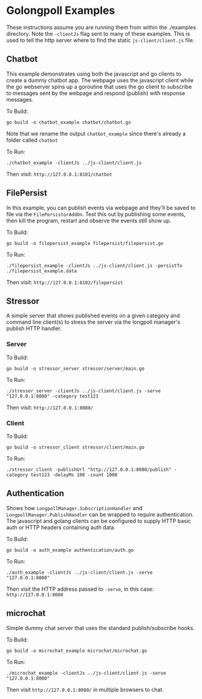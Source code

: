 # Golongpoll Examples
These instructions assume you are running them from within the ./examples directory.  Note the `-clientJs` flag sent to many of these examples. This is used to tell the http server where to find the static `js-client/client.js` file.

## Chatbot
This example demonstrates using both the javascript and go clients to create a dummy chatbot app. The webpage uses the javascript client while the go webserver spins up a goroutine that uses the go client to subscribe to messages sent by the webpage and respond (publish) with response messages.

To Build:
```
go build -o chatbot_example chatbot/chatbot.go
```
Note that we rename the output `chatbot_example` since there's already a folder called `chatbot`

To Run:
```
./chatbot_example -clientJs ../js-client/client.js
```
Then visit: `http://127.0.0.1:8101/chatbot`

## FilePersist
In this example, you can publish events via webpage and they'll be saved to file via the `FilePersistorAddOn`.  Test this out by publishing some events, then kill the program, restart and observe the events still show up.

To Build:
```
go build -o filepersist_example filepersist/filepersist.go
```

To Run:
```
./filepersist_example -clientJs ../js-client/client.js -persistTo ./filepersist_example.data
```
Then visit: `http://127.0.0.1:8102/filepersist`

## Stressor
A simple server that shows published events on a given category and command line client(s) to stress the server via the longpoll manager's publish HTTP handler.

### Server
To Build:
```
go build -o stressor_server stressor/server/main.go
```

To Run:
```
./stressor_server -clientJs ../js-client/client.js -serve "127.0.0.1:8080" -category test123
```
Then visit: `http://127.0.0.1:8080/`

### Client
To Build:
```
go build -o stressor_client stressor/client/main.go
```

To Run:
```
./stressor_client -publishUrl "http://127.0.0.1:8080/publish" -category test123 -delayMs 100 -count 1000
```

## Authentication
Shows how `LongpollManager.SubscriptionHandler` and `LongpollManager.PublishHandler` can be wrapped to require authentication.  The javascript and golang clients can be configured to supply HTTP basic auth or HTTP headers containing auth data.

To Build:
```
go build -o auth_example authentication/auth.go
```

To Run:
```
./auth_example -clientJs ../js-client/client.js -serve "127.0.0.1:8080"
```
Then visit the HTTP address passed to `-serve`, in this case: `http://127.0.0.1:8080`

## microchat
Simple dummy chat server that uses the standard publish/subscribe hooks.

To Build:
```
go build -o microchat_example microchat/microchat.go
```

To Run:
```
./microchat_example -clientJs ../js-client/client.js -serve "127.0.0.1:8080"
```

Then visit `http://127.0.0.1:8080/` in multiple browsers to chat.